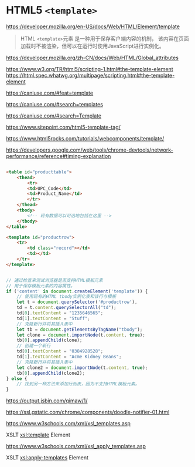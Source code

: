 # HTML5 `<template>`

https://developer.mozilla.org/en-US/docs/Web/HTML/Element/template

> HTML `<template>`元素 是一种用于保存客户端内容的机制，
该内容在页面加载时不被渲染，但可以在运行时使用JavaScript进行实例化。

https://developer.mozilla.org/zh-CN/docs/Web/HTML/Global_attributes

https://www.w3.org/TR/html5/scripting-1.html#the-template-element
https://html.spec.whatwg.org/multipage/scripting.html#the-template-element

https://caniuse.com/#feat=template


https://caniuse.com/#search=templates

https://caniuse.com/#search=Template

https://www.sitepoint.com/html5-template-tag/

https://www.html5rocks.com/tutorials/webcomponents/template/


https://developers.google.com/web/tools/chrome-devtools/network-performance/reference#timing-explanation


```html

<table id="producttable">
    <thead>
        <tr>
        <td>UPC_Code</td>
        <td>Product_Name</td>
        </tr>
    </thead>
    <tbody>
        <!-- 现有数据可以可选地包括在这里 -->
    </tbody>
</table>

<template id="productrow">
    <tr>
        <td class="record"></td>
        <td></td>
    </tr>
</template>

```

```js

// 通过检查来测试浏览器是否支持HTML模板元素 
// 用于保存模板元素的内容属性。
if ('content' in document.createElement('template')) {
    // 使用现有的HTML tbody实例化表和该行与模板
    let t = document.querySelector('#productrow'),
    td = t.content.querySelectorAll("td");
    td[0].textContent = "1235646565";
    td[1].textContent = "Stuff";
    // 克隆新行并将其插入表中
    let tb = document.getElementsByTagName("tbody");
    let clone = document.importNode(t.content, true);
    tb[0].appendChild(clone);
    // 创建一个新行
    td[0].textContent = "0384928528";
    td[1].textContent = "Acme Kidney Beans";
    // 克隆新行并将其插入表中
    let clone2 = document.importNode(t.content, true);
    tb[0].appendChild(clone2);
} else {
    // 找到另一种方法来添加行到表，因为不支持HTML模板元素。
}

```

https://output.jsbin.com/qimaw/1/




https://ssl.gstatic.com/chrome/components/doodle-notifier-01.html




https://www.w3schools.com/xml/xsl_templates.asp

XSLT <xsl:template> Element


https://www.w3schools.com/xml/xsl_apply_templates.asp

XSLT <xsl:apply-templates> Element


